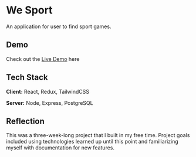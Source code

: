 
# We Sport

An application for user to find sport games. 




## Demo

Check out the [Live Demo](https://sport-finder-app-1.onrender.com) here



## Tech Stack

**Client:** React, Redux, TailwindCSS

**Server:** Node, Express, PostgreSQL


## Reflection

This was a three-week-long project that I built in my free time. Project goals included using technologies learned up until this point and familiarizing myself with documentation for new features.

